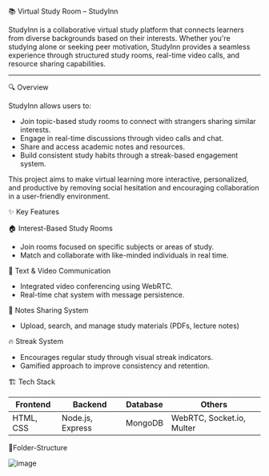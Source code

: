📚 Virtual Study Room – StudyInn

StudyInn is a collaborative virtual study platform that connects learners from diverse backgrounds based on their interests. Whether you're studying alone or seeking peer motivation, StudyInn provides a seamless experience through structured study rooms, real-time video calls,  and resource sharing capabilities.

---

🔍 Overview

StudyInn allows users to:
- Join topic-based study rooms to connect with strangers sharing similar interests.
- Engage in real-time discussions through video calls and chat.
- Share and access academic notes and resources.
- Build consistent study habits through a streak-based engagement system.

This project aims to make virtual learning more interactive, personalized, and productive by removing social hesitation and encouraging collaboration in a user-friendly environment.

✨ Key Features

🏠 Interest-Based Study Rooms
- Join rooms focused on specific subjects or areas of study.
- Match and collaborate with like-minded individuals in real time.

💬 Text & Video Communication
- Integrated video conferencing using WebRTC.
- Real-time chat system with message persistence.

📁 Notes Sharing System
- Upload, search, and manage study materials (PDFs, lecture notes)

🔥 Streak System
- Encourages regular study through visual streak indicators.
- Gamified approach to improve consistency and retention.

🏗 Tech Stack

| Frontend        | Backend          | Database | Others                        |
|-----------------|------------------|----------|-------------------------------|
| HTML, CSS       | Node.js, Express | MongoDB  | WebRTC, Socket.io, Multer     |

📁Folder-Structure


![image](https://github.com/user-attachments/assets/f6954d67-0a0d-4bff-9be0-9ed77ebf8fa7)
